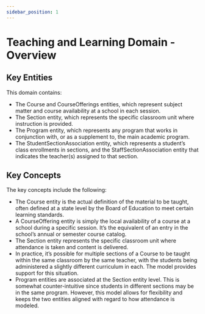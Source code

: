 ```yaml
---
sidebar_position: 1
---
```


# Teaching and Learning Domain - Overview

## Key Entities

This domain contains:

* The Course and CourseOfferings entities, which represent subject matter and
    course availability at a school in each session.
* The Section entity, which represents the specific classroom unit where
    instruction is provided.
* The Program entity, which represents any program that works in conjunction
    with, or as a supplement to, the main academic program.
* The StudentSectionAssociation entity, which represents a student’s class
    enrollments in sections, and the StaffSectionAssociation entity that
    indicates the teacher(s) assigned to that section.

## Key Concepts

The key concepts include the following:

* The Course entity is the actual definition of the material to be taught,
    often defined at a state level by the Board of Education to meet certain
    learning standards.
* A CourseOffering entity is simply the local availability of a course at a
    school during a specific session. It’s the equivalent of an entry in the
    school’s annual or semester course catalog.
* The Section entity represents the specific classroom unit where attendance
    is taken and content is delivered.
* In practice, it’s possible for multiple sections of a Course to be taught
    within the same classroom by the same teacher, with the students being
    administered a slightly different curriculum in each. The model provides
    support for this situation.
* Program entities are associated at the Section entity level. This is
    somewhat counter-intuitive since students in different sections may be in
    the same program. However, this model allows for flexibility and keeps the
    two entities aligned with regard to how attendance is modeled.
